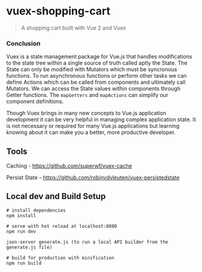 # vuex-shopping-cart

> A shopping cart built with Vue 2 and Vuex

### Conclusion

Vuex is a state management package for Vue.js that handles modifications to the state tree within a single source of truth called aptly the State. The State can only be modified with Mutators which must be syncronous functions. To run asynchronous functions or perform other tasks we can define Actions which can be called from components and ultimately call Mutators. We can access the State values within components through Getter functions. The `mapGetters` and `mapActions` can simplify our component definitions.

Though Vuex brings in many new concepts to Vue.js application development it can be very helpful in managing complex application state. It is not necessary or required for many Vue.js applications but learning knowing about it can make you a better, more productive developer.

## Tools

Caching - https://github.com/superwf/vuex-cache

Persist State - https://github.com/robinvdvleuten/vuex-persistedstate

## Local dev and Build Setup

```
# install dependencies
npm install

# serve with hot reload at localhost:8080
npm run dev

json-server generate.js (to run a local API builder from the generate.js file)

# build for production with minification
npm run build
```
